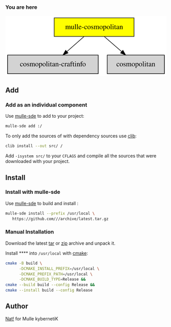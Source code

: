 # 

#### 









### You are here

![Overview](overview.dot.svg)





## Add

### Add as an individual component

Use [mulle-sde](//github.com/mulle-sde) to add  to your project:

``` sh
mulle-sde add :/
```

To only add the sources of  with dependency
sources use [clib](https://github.com/clibs/clib):


``` sh
clib install --out src/ /
```

Add `-isystem src/` to your `CFLAGS` and compile all the sources that were downloaded with your project.


## Install

### Install with mulle-sde

Use [mulle-sde](//github.com/mulle-sde) to build and install :

``` sh
mulle-sde install --prefix /usr/local \
   https://github.com///archive/latest.tar.gz
```

### Manual Installation


Download the latest [tar](https://github.com///archive/refs/tags/latest.tar.gz) or [zip](https://github.com///archive/refs/tags/latest.zip) archive and unpack it.

Install **** into `/usr/local` with [cmake](https://cmake.org):

``` sh
cmake -B build \
      -DCMAKE_INSTALL_PREFIX=/usr/local \
      -DCMAKE_PREFIX_PATH=/usr/local \
      -DCMAKE_BUILD_TYPE=Release &&
cmake --build build --config Release &&
cmake --install build --config Release
```


## Author

[Nat!](https://mulle-kybernetik.com/weblog) for Mulle kybernetiK  



